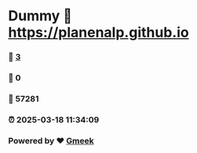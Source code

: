 # Dummy :link: https://planenalp.github.io 
### :page_facing_up: [3](https://planenalp.github.io/tag.html) 
### :speech_balloon: 0 
### :hibiscus: 57281 
### :alarm_clock: 2025-03-18 11:34:09 
### Powered by :heart: [Gmeek](https://github.com/Meekdai/Gmeek)
